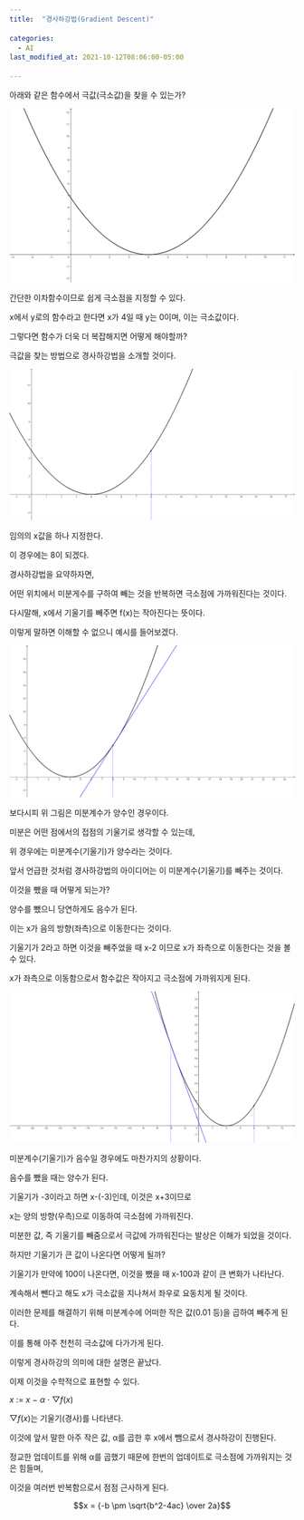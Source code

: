 ```yaml
---
title:  "경사하강법(Gradient Descent)"

categories:
  - AI
last_modified_at: 2021-10-12T08:06:00-05:00

---
```






아래와 같은 함수에서 극값(극소값)을 찾을 수 있는가?



![](/assets/image/gradient_descent/이차함수.png)

간단한 이차함수이므로 쉽게 극소점을 지정할 수 있다.

x에서 y로의 함수라고 한다면 x가 4일 때 y는 0이며, 이는 극소값이다.

그렇다면 함수가 더욱 더 복잡해지면 어떻게 해야할까? 

극값을 찾는 방법으로 경사하강법을 소개할 것이다.









![](/assets/image/gradient_descent/이차함수2.png)

임의의 x값을 하나 지정한다. 

이 경우에는 8이 되겠다.

경사하강법을 요약하자면,

어떤 위치에서 미분게수를 구하여 빼는 것을 반복하면 극소점에 가까워진다는 것이다.

다시말해, x에서 기울기를 빼주면 f(x)는 작아진다는 뜻이다.

이렇게 말하면 이해할 수 없으니 예시를 들어보겠다.









![](/assets/image/gradient_descent/이차함수3.png)

보다시피 위 그림은 미분계수가 양수인 경우이다.

미분은 어떤 점에서의 접점의 기울기로 생각할 수 있는데, 

위 경우에는 미분계수(기울기)가 양수라는 것이다.

앞서 언급한 것처럼 경사하강법의 아이디어는 이 미분계수(기울기)를 빼주는 것이다.

이것을 뺐을 때 어떻게 되는가?

양수를 뺐으니 당연하게도 음수가 된다.

이는 x가 음의 방향(좌측)으로 이동한다는 것이다.

기울기가 2라고 하면 이것을 빼주었을 때 x-2 이므로 x가 좌측으로 이동한다는 것을 볼 수 있다.

x가 좌측으로 이동함으로서 함수값은 작아지고 극소점에 가까워지게 된다.









![](/assets/image/gradient_descent/이차함수4.png)

미분계수(기울기)가 음수일 경우에도 마찬가지의 상황이다.

음수를 뺐을 때는 양수가 된다.

기울기가 -3이라고 하면 x-(-3)인데, 이것은 x+3이므로 

x는 양의 방향(우측)으로 이동하여 극소점에 가까워진다.



미분한 값, 즉 기울기를 빼줌으로서 극값에 가까워진다는 발상은 이해가 되었을 것이다.

하지만 기울기가 큰 값이 나온다면 어떻게 될까?

기울기가 만약에 100이 나온다면, 이것을 뺐을 때 x-100과 같이 큰 변화가 나타난다.

계속해서 뺀다고 해도 x가 극소값을 지나쳐서 좌우로 요동치게 될 것이다.



이러한 문제를 해결하기 위해 미분계수에 어떠한 작은 값(0.01 등)을 곱하여 빼주게 된다.

이를 통해 아주 천천히 극소값에 다가가게 된다.



이렇게 경사하강의 의미에 대한 설명은 끝났다.

이제 이것을 수학적으로 표현할 수 있다.



*x* := *x* − *α* ⋅ ▽*f*(*x*)



▽*f*(*x*)는 기울기(경사)를 나타낸다.

이것에 앞서 말한 아주 작은 값, α를 곱한 후 x에서 뺌으로서 경사하강이 진행된다.

정교한 업데이트를 위해 α를 곱했기 때문에 한번의 업데이트로 극소점에 가까워지는 것은 힘들며,

이것을 여러번 반복함으로서 점점 근사하게 된다.


$$x = {-b \pm \sqrt{b^2-4ac} \over 2a}$$

